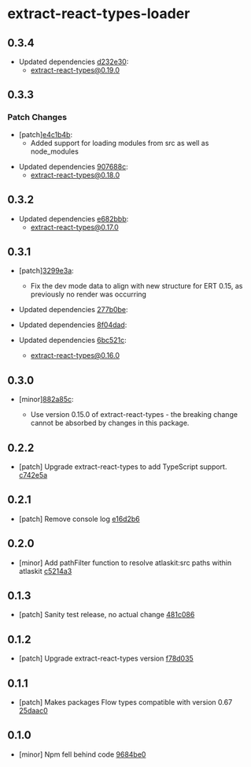 # extract-react-types-loader

## 0.3.4

- Updated dependencies [d232e30](https://github.com/atlassian/extract-react-types/commit/d232e30):
  - extract-react-types@0.19.0

## 0.3.3

### Patch Changes

- [patch][e4c1b4b](https://github.com/atlassian/extract-react-types/commit/e4c1b4b):
  - Added support for loading modules from src as well as node_modules

* Updated dependencies [907688c](https://github.com/atlassian/extract-react-types/commit/907688c):
  - extract-react-types@0.18.0

## 0.3.2

- Updated dependencies [e682bbb](https://github.com/atlassian/extract-react-types/commit/e682bbb):
  - extract-react-types@0.17.0

## 0.3.1

- [patch][3299e3a](https://github.com/atlassian/extract-react-types/commit/3299e3a):

  - Fix the dev mode data to align with new structure for ERT 0.15, as previously no render was occurring

- Updated dependencies [277b0be](https://github.com/atlassian/extract-react-types/commit/277b0be):
- Updated dependencies [8f04dad](https://github.com/atlassian/extract-react-types/commit/8f04dad):
- Updated dependencies [6bc521c](https://github.com/atlassian/extract-react-types/commit/6bc521c):
  - extract-react-types@0.16.0

## 0.3.0

- [minor][882a85c](https://bitbucket.org/atlassian/atlaskit-mk-2/commits/882a85c):

  - Use version 0.15.0 of extract-react-types - the breaking change cannot be absorbed by changes in this package.

## 0.2.2

- [patch] Upgrade extract-react-types to add TypeScript support. [c742e5a](https://bitbucket.org/atlassian/atlaskit-mk-2/commits/c742e5a)

## 0.2.1

- [patch] Remove console log [e16d2b6](https://bitbucket.org/atlassian/atlaskit-mk-2/commits/e16d2b6)

## 0.2.0

- [minor] Add pathFilter function to resolve atlaskit:src paths within atlaskit [c5214a3](https://bitbucket.org/atlassian/atlaskit-mk-2/commits/c5214a3)

## 0.1.3

- [patch] Sanity test release, no actual change [481c086](https://bitbucket.org/atlassian/atlaskit-mk-2/commits/481c086)

## 0.1.2

- [patch] Upgrade extract-react-types version [f78d035](https://bitbucket.org/atlassian/atlaskit-mk-2/commits/f78d035)

## 0.1.1

- [patch] Makes packages Flow types compatible with version 0.67 [25daac0](https://bitbucket.org/atlassian/atlaskit-mk-2/commits/25daac0)

## 0.1.0

- [minor] Npm fell behind code [9684be0](https://bitbucket.org/atlassian/atlaskit-mk-2/commits/9684be0)
